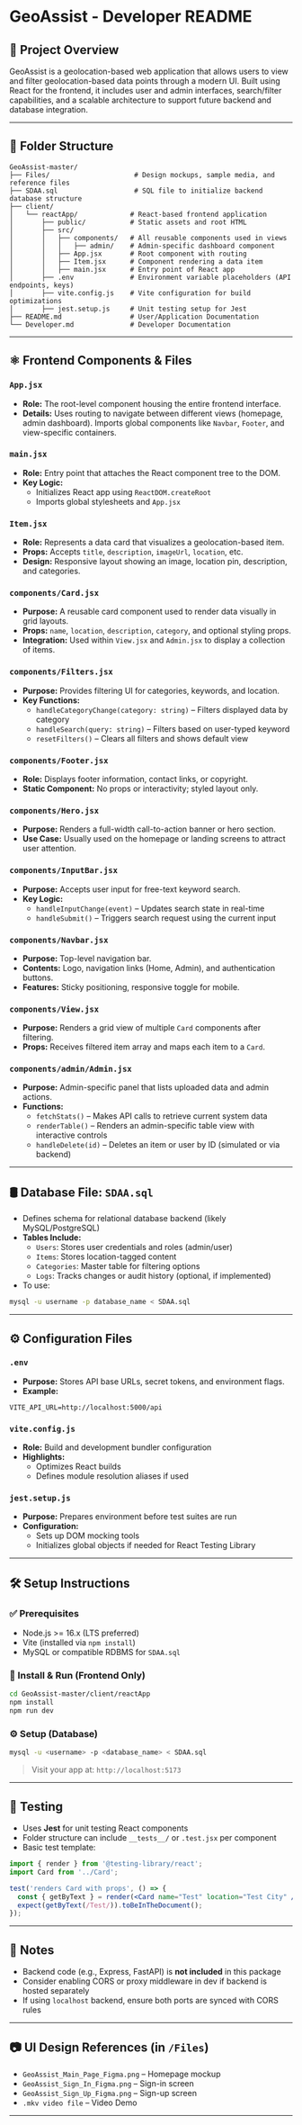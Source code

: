 # GeoAssist - Developer README

## 🧭 Project Overview
GeoAssist is a geolocation-based web application that allows users to view and filter geolocation-based data points through a modern UI. Built using React for the frontend, it includes user and admin interfaces, search/filter capabilities, and a scalable architecture to support future backend and database integration.

---

## 📁 Folder Structure
```
GeoAssist-master/
├── Files/                     # Design mockups, sample media, and reference files
├── SDAA.sql                   # SQL file to initialize backend database structure
├── client/
│   └── reactApp/             # React-based frontend application
│       ├── public/           # Static assets and root HTML
│       ├── src/
│       │   ├── components/   # All reusable components used in views
│       │   │   ├── admin/    # Admin-specific dashboard component
│       │   ├── App.jsx       # Root component with routing
│       │   ├── Item.jsx      # Component rendering a data item
│       │   ├── main.jsx      # Entry point of React app
│       ├── .env              # Environment variable placeholders (API endpoints, keys)
│       ├── vite.config.js    # Vite configuration for build optimizations
│       ├── jest.setup.js     # Unit testing setup for Jest
├── README.md                 # User/Application Documentation
└── Developer.md              # Developer Documentation
```

---

## ⚛️ Frontend Components & Files

### `App.jsx`
- **Role:** The root-level component housing the entire frontend interface.
- **Details:** Uses routing to navigate between different views (homepage, admin dashboard). Imports global components like `Navbar`, `Footer`, and view-specific containers.

### `main.jsx`
- **Role:** Entry point that attaches the React component tree to the DOM.
- **Key Logic:**
  - Initializes React app using `ReactDOM.createRoot`
  - Imports global stylesheets and `App.jsx`

### `Item.jsx`
- **Role:** Represents a data card that visualizes a geolocation-based item.
- **Props:** Accepts `title`, `description`, `imageUrl`, `location`, etc.
- **Design:** Responsive layout showing an image, location pin, description, and categories.

### `components/Card.jsx`
- **Purpose:** A reusable card component used to render data visually in grid layouts.
- **Props:** `name`, `location`, `description`, `category`, and optional styling props.
- **Integration:** Used within `View.jsx` and `Admin.jsx` to display a collection of items.

### `components/Filters.jsx`
- **Purpose:** Provides filtering UI for categories, keywords, and location.
- **Key Functions:**
  - `handleCategoryChange(category: string)` – Filters displayed data by category
  - `handleSearch(query: string)` – Filters based on user-typed keyword
  - `resetFilters()` – Clears all filters and shows default view

### `components/Footer.jsx`
- **Role:** Displays footer information, contact links, or copyright.
- **Static Component:** No props or interactivity; styled layout only.

### `components/Hero.jsx`
- **Purpose:** Renders a full-width call-to-action banner or hero section.
- **Use Case:** Usually used on the homepage or landing screens to attract user attention.

### `components/InputBar.jsx`
- **Purpose:** Accepts user input for free-text keyword search.
- **Key Logic:**
  - `handleInputChange(event)` – Updates search state in real-time
  - `handleSubmit()` – Triggers search request using the current input

### `components/Navbar.jsx`
- **Purpose:** Top-level navigation bar.
- **Contents:** Logo, navigation links (Home, Admin), and authentication buttons.
- **Features:** Sticky positioning, responsive toggle for mobile.

### `components/View.jsx`
- **Purpose:** Renders a grid view of multiple `Card` components after filtering.
- **Props:** Receives filtered item array and maps each item to a `Card`.

### `components/admin/Admin.jsx`
- **Purpose:** Admin-specific panel that lists uploaded data and admin actions.
- **Functions:**
  - `fetchStats()` – Makes API calls to retrieve current system data
  - `renderTable()` – Renders an admin-specific table view with interactive controls
  - `handleDelete(id)` – Deletes an item or user by ID (simulated or via backend)

---

## 🛢 Database File: `SDAA.sql`
- Defines schema for relational database backend (likely MySQL/PostgreSQL)
- **Tables Include:**
  - `Users`: Stores user credentials and roles (admin/user)
  - `Items`: Stores location-tagged content
  - `Categories`: Master table for filtering options
  - `Logs`: Tracks changes or audit history (optional, if implemented)
- To use:
```bash
mysql -u username -p database_name < SDAA.sql
```

---

## ⚙️ Configuration Files

### `.env`
- **Purpose:** Stores API base URLs, secret tokens, and environment flags.
- **Example:**
```
VITE_API_URL=http://localhost:5000/api
```

### `vite.config.js`
- **Role:** Build and development bundler configuration
- **Highlights:**
  - Optimizes React builds
  - Defines module resolution aliases if used

### `jest.setup.js`
- **Purpose:** Prepares environment before test suites are run
- **Configuration:**
  - Sets up DOM mocking tools
  - Initializes global objects if needed for React Testing Library

---

## 🛠 Setup Instructions

### ✅ Prerequisites
- Node.js >= 16.x (LTS preferred)
- Vite (installed via `npm install`)
- MySQL or compatible RDBMS for `SDAA.sql`

### 🔧 Install & Run (Frontend Only)
```bash
cd GeoAssist-master/client/reactApp
npm install
npm run dev
```

### ⚙️ Setup (Database)
```bash
mysql -u <username> -p <database_name> < SDAA.sql
```

> Visit your app at: `http://localhost:5173`

---

## 🧪 Testing
- Uses **Jest** for unit testing React components
- Folder structure can include `__tests__/` or `.test.jsx` per component
- Basic test template:
```jsx
import { render } from '@testing-library/react';
import Card from '../Card';

test('renders Card with props', () => {
  const { getByText } = render(<Card name="Test" location="Test City" />);
  expect(getByText(/Test/)).toBeInTheDocument();
});
```

---

## 📌 Notes
- Backend code (e.g., Express, FastAPI) is **not included** in this package
- Consider enabling CORS or proxy middleware in dev if backend is hosted separately
- If using `localhost` backend, ensure both ports are synced with CORS rules

---

## 📷 UI Design References (in `/Files`)
- `GeoAssist_Main_Page_Figma.png` – Homepage mockup
- `GeoAssist_Sign_In_Figma.png` – Sign-in screen
- `GeoAssist_Sign_Up_Figma.png` – Sign-up screen
- `.mkv video file` – Video Demo
---
